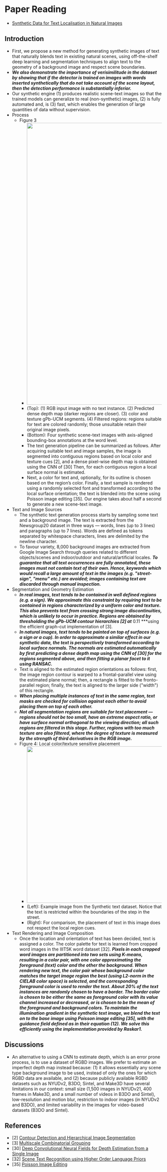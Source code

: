 # Paper Reading
- [Synthetic Data for Text Localisation in Natural Images](https://arxiv.org/pdf/1604.06646v1.pdf)
## Introduction
- First, we propose a new method for generating synthetic images of text that naturally blends text in existing natural scenes, using off-the-shelf deep learning and segmentation techniques to align text to the geometry of a background image and respect scene boundaries.
- ***We also demonstrate the importance of verisimilitude in the dataset by showing that if the detector is trained on images with words inserted synthetically that do not take account of the scene layout, then the detection performance is substantially inferior.***
- Our synthetic engine (1) produces realistic scene-text images so that the trained models can generalize to real (non-synthetic) images, (2) is fully automated and, is (3) fast, which enables the generation of large quantities of data without supervision.
- Process
    - Figure 3
        - <img src="https://user-images.githubusercontent.com/67457712/233758260-b248a597-a84e-41d6-9161-0b9c6f349e5d.png" width="900">
        - (Top): (1) RGB input image with no text instance. (2) Predicted dense depth map (darker regions are closer). (3) color and texture gPb-UCM segments. (4) Filtered regions: regions suitable for text are colored randomly; those unsuitable retain their original image pixels.
        - (Bottom): Four synthetic scene-text images with axis-aligned bounding-box annotations at the word level.
        - The text generation pipeline can be summarized as follows. After acquiring suitable text and image samples, the image is segmented into contiguous regions based on local color and texture cues [2], and a dense pixel-wise depth map is obtained using the CNN of [30] Then, for each contiguous region a local surface normal is estimated.
        - Next, a color for text and, optionally, for its outline is chosen based on the region’s color. Finally, a text sample is rendered using a randomly selected font and transformed according to the local surface orientation; the text is blended into the scene using Poisson image editing [35]. Our engine takes about half a second to generate a new scene-text image.
- Text and Image Sources
    - The synthetic text generation process starts by sampling some text and a background image. The text is extracted from the Newsgroup20 dataset in three ways — words, lines (up to 3 lines) and paragraphs (up to 7 lines). Words are defined as tokens separated by whitespace characters, lines are delimited by the newline character.
    - To favour variety, 8,000 background images are extracted from Google Image Search through queries related to different objects/scenes and indoor/outdoor and natural/artificial locales. ***To guarantee that all text occurrences are fully annotated, these images must not contain text of their own. Hence, keywords which would recall a large amount of text in the images (e.g. "street-sign", "menu" etc.) are avoided; images containing text are discarded through manual inspection.***
- Segmentation and Geometry Estimation
    - ***In real images, text tends to be contained in well defined regions (e.g. a sign). We approximate this constraint by requiring text to be contained in regions characterized by a uniform color and texture. This also prevents text from crossing strong image discontinuities, which is unlikely to occur in practice. Regions are obtained by thresholding the gPb-UCM contour hierarchies [2] at*** $0.11$ ***using the efficient graph-cut implementation of [3].
    - ***In natural images, text tends to be painted on top of surfaces (e.g. a sign or a cup). In order to approximate a similar effect in our synthetic data, the text is perspectively transformed according to local surface normals. The normals are estimated automatically by first predicting a dense depth map using the CNN of [30] for the regions segmented above, and then fitting a planar facet to it using RANSAC.***
    - Text is aligned to the estimated region orientations as follows: first, the image region contour is warped to a frontal-parallel view using the estimated plane normal; then, a rectangle is fitted to the fronto-parallel region; finally, the text is aligned to the larger side ("width") of this rectangle.
    - ***When placing multiple instances of text in the same region, text masks are checked for collision against each other to avoid placing them on top of each other.***
    - ***Not all segmentation regions are suitable for text placement — regions should not be too small, have an extreme aspect ratio, or have surface normal orthogonal to the viewing direction; all such regions are filtered in this stage. Further, regions with too much texture are also filtered, where the degree of texture is measured by the strength of third derivatives in the RGB image.***
    - Figure 4: Local color/texture sensitive placement
        - <img src="https://user-images.githubusercontent.com/67457712/233759012-b741d382-ef90-4c30-9bb4-91c6d8d4728f.png" width="500">
        - (Left): Example image from the Synthetic text dataset. Notice that the text is restricted within the boundaries of the step in the street.
        - (Right): For comparison, the placement of text in this image does not respect the local region cues.
- Text Rendering and Image Composition
    - Once the location and orientation of text has been decided, text is assigned a color. The color palette for text is learned from cropped word images in the IIIT5K word dataset [32]. ***Pixels in each cropped word images are partitioned into two sets using K-means, resulting in a color pair, with one color approximating the foreground (text) color and the other the background. When rendering new text, the color pair whose background color matches the target image region the best (using L2-norm in the CIELAB color space) is selected, and the corresponding foreground color is used to render the text. About 20% of the text instances are randomly chosen to have a border. The border color is chosen to be either the same as foreground color with its value channel increased or decreased, or is chosen to be the mean of the foreground and background colors. To maintain the illumination gradient in the synthetic text image, we blend the text on to the base image using Poisson image editing [35], with the guidance field defined as in their equation (12). We solve this efficiently using the implementation provided by Raskar1.***
## Discussions
- An alternative to using a CNN to estimate depth, which is an error prone process, is to use a dataset of RGBD images. We prefer to estimate an imperfect depth map instead because: (1) it allows essentially any scene type background image to be used, instead of only the ones for which RGBD data are available, and (2) because publicly available RGBD datasets such as NYUDv2, B3DO, Sintel, and Make3D have several limitations in our context: small size (1,500 images in NYUDv21, 400 frames in Make3D, and a small number of videos in B3DO and Sintel), low-resolution and motion blur, restriction to indoor images (in NYUDv2 and B3DO), and limited variability in the images for video-based datasets (B3DO and Sintel).
## References
- [2] [Contour Detection and Hierarchical Image Segmentation](https://www2.eecs.berkeley.edu/Research/Projects/CS/vision/grouping/papers/amfm_pami2010.pdf)
- [3] [Multiscale Combinatorial Grouping](https://openaccess.thecvf.com/content_cvpr_2014/papers/Arbelaez_Multiscale_Combinatorial_Grouping_2014_CVPR_paper.pdf)
- [30] [Deep Convolutional Neural Fields for Depth Estimation from a Single Image](https://arxiv.org/pdf/1411.6387.pdf)
- [32] [Scene Text Recognition using Higher Order Language Priors](https://www.di.ens.fr/willow/pdfscurrent/mishra12a.pdf)
- [35] [Poisson Image Editing](https://www.cs.jhu.edu/~misha/Fall07/Papers/Perez03.pdf)